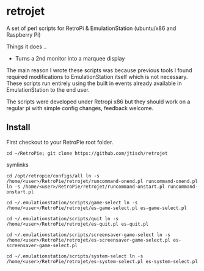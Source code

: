 # retrojet

A set of perl scripts for RetroPi & EmulationStation (ubuntu/x86 and Raspberry Pi)

Things it does ..

- Turns a 2nd monitor into a marquee display

The main reason I wrote these scripts was because previous tools I found required modifications to EmulationStation itself which is not necessary. These scripts run entirely using the built in events already available in EmulationStation to the end user.

The scripts were developed under Retropi x86 but they should work on a regular pi with simple config changes, feedback welcome.

## Install

First checkout to your RetroPie root folder.

`cd ~/RetroPie;
git clone https://github.com/jtisch/retrojet`

symlinks

`cd /opt/retropie/configs/all
ln -s /home/<user>/RetroPie/retrojet/runcommand-onend.pl runcommand-onend.pl
ln -s /home/<user>/RetroPie/retrojet/runcommand-onstart.pl runcommand-onstart.pl`

`cd ~/.emulationstation/scripts/game-select
ln -s /home/<user>/RetroPie/retrojet/es-game-select.pl es-game-select.pl`

`cd ~/.emulationstation/scripts/quit
ln -s /home/<user>/RetroPie/retrojet/es-quit.pl es-quit.pl`

`cd ~/.emulationstation/scripts/screensaver-game-select
ln -s /home/<user>/RetroPie/retrojet/es-screensaver-game-select.pl es-screensaver-game-select.pl `

`cd ~/.emulationstation/scripts/system-select
ln -s /home/<user>/RetroPie/retrojet/es-system-select.pl es-system-select.pl`
